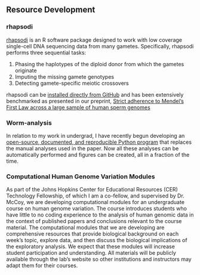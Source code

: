 ## Resource Development

### rhapsodi

[rhapsodi](https://github.com/mccoy-lab/rhapsodi/) is an R software package designed to work with low coverage single-cell DNA sequencing data from many gametes. Specifically, rhapsodi performs three sequential tasks:
1. Phasing the haplotypes of the diploid donor from which the gametes originate
2. Imputing the missing gamete genotypes
3. Detecting gamete-specific meiotic crossovers

rhapsodi can be [installed directly from GitHub](https://github.com/mccoy-lab/rhapsodi#installing-rhapsodi) and has been extensively benchmarked as presented in our preprint, [Strict adherence to Mendel’s First Law across a large sample of human sperm genomes](https://www.biorxiv.org/content/10.1101/2021.11.19.469261v2)

### Worm-analysis

In relation to my work in undergrad, I have recently begun developing an [open-source, documented, and reproducible Python program](https://github.com/ellis22b/worm-analysis) that replaces the manual analyses used in the paper. Now all these analyses can be automatically performed and figures can be created, all in a fraction of the time.

### Computational Human Genome Variation Modules

As part of the Johns Hopkins Center for Educational Resources (CER) Technology Fellowship, of which I am a co-fellow, and supervised by Dr. McCoy, we are developing computational modules for an undergraduate course on human genome variation. The course introduces students who have little to no coding experience to the analysis of human genomic data in the context of published papers and conclusions relevant to the course material. The computational modules that we are developing are comprehensive resources that provide biological background on each week’s topic, explore data, and then discuss the biological implications of the exploratory analysis. We expect that these modules will increase student participation and understanding. All materials will be publicly available through the lab’s website so other institutions and instructors may adapt them for their courses.
